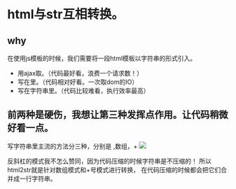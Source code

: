 # html与str互相转换。
## why
在使用js模板的时候，我们需要将一段html模板以字符串的形式引入。
*  用ajax取。（代码最好看，浪费一个请求数！）
*  写在<script type="text/html" id="testHTML"></script>里。（代码相对好看。一次取dom的IO）
*  写在字符串里。（代码比较难看，执行效率最高）

## 前两种是硬伤，我想让第三种发挥点作用。让代码稍微好看一点。
写字符串里主流的方法分三种，分别是 \,数组，+
![](https://raw.github.com/fangk/html2str/master/src/img/show.jpg)

反斜杠的模式我不怎么赞同，因为代码压缩的时候字符串是不压缩的！
所以html2str就是针对数组模式和+号模式进行转换，
在代码压缩的时候都会把它们合并成一行字符串。





